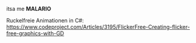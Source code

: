 itsa me **MALARIO**

Ruckelfreie Animationen in C#:
https://www.codeproject.com/Articles/3195/FlickerFree-Creating-flicker-free-graphics-with-GD
